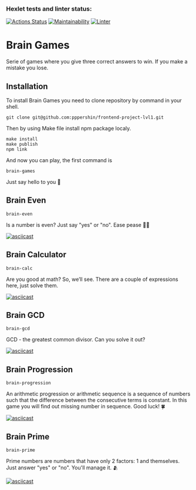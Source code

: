 ### Hexlet tests and linter status:
[![Actions Status](https://github.com/pppershin/frontend-project-lvl1/workflows/hexlet-check/badge.svg)](https://github.com/pppershin/frontend-project-lvl1/actions)
[![Maintainability](https://api.codeclimate.com/v1/badges/808a640a88bf26dfb1ef/maintainability)](https://codeclimate.com/github/pppershin/frontend-project-lvl1/maintainability)
[![Linter](https://github.com/pppershin/frontend-project-lvl1/actions/workflows/nodejs.yml/badge.svg?event=push)](https://github.com/pppershin/frontend-project-lvl1/actions)

# Brain Games

Serie of games where you give three correct answers to win. If you make a mistake you lose.

## Installation

To install Brain Games you need to clone repository by command in your shell.

	git clone git@github.com:pppershin/frontend-project-lvl1.git

Then by using Make file install npm package localy.

	make install
	make publish
	npm link

And now you can play, the first command is

	brain-games

Just say hello to you :wave:

## Brain Even

	brain-even

Is a number is even? Just say "yes" or "no". Ease pease :lemon::sweat_drops:

[![asciicast](https://asciinema.org/a/490263.svg)](https://asciinema.org/a/490263)

## Brain Calculator

	brain-calc

Are you good at math? So, we’ll see. There are a couple of expressions here, just solve them.

[![asciicast](https://asciinema.org/a/490448.svg)](https://asciinema.org/a/490448)

## Brain GCD

	brain-gcd

GCD - the greatest common divisor. Can you solve it out?

[![asciicast](https://asciinema.org/a/490988.svg)](https://asciinema.org/a/490988)

## Brain Progression

	brain-progression

An arithmetic progression or arithmetic sequence is a sequence of numbers such that the difference between the consecutive terms is constant. In this game you will find out missing number in sequence. Good luck! :four_leaf_clover:

[![asciicast](https://asciinema.org/a/491056.svg)](https://asciinema.org/a/491056)

## Brain Prime

	brain-prime

Prime numbers are numbers that have only 2 factors: 1 and themselves. Just answer "yes" or "no". You'll manage it. :people_hugging:

[![asciicast](https://asciinema.org/a/491136.svg)](https://asciinema.org/a/491136)
